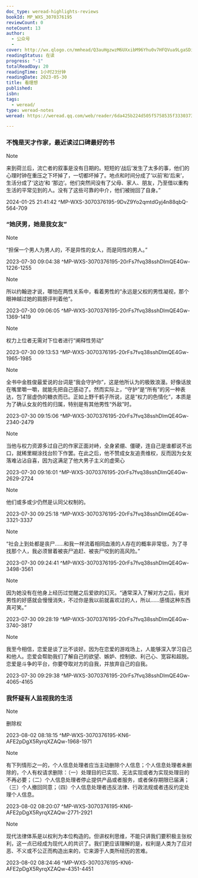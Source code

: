 ```yaml
---
doc_type: weread-highlights-reviews
bookId: MP_WXS_3070376195
reviewCount: 0
noteCount: 13
author:
  - 公众号
  - 
cover: http://wx.qlogo.cn/mmhead/Q3auHgzwzM6UXxibM96Yhu0v7HFQVua9LgaSDibibehf6Ox2PI7qVt0DQ/0
readingStatus: 在读
progress: "-1"
totalReadDay: 20
readingTime: 1小时23分钟
readingDate: 2023-05-30
title: 看理想
published: 
isbn: 
tags:
  - weread/
type: weread-notes
weread: https://weread.qq.com/web/reader/6da425b224d505f5758535f333037303337363139357b1

---
```



### 不愧是天才作家，最近读过口碑最好的书

> [!NOTE] 
> 来到荷兰后，流亡者的叙事是没有日期的。短短的‘战后’发生了太多的事，他们的心理时钟在重压之下坏掉了，一切都坏掉了。地点和时间分成了‘以前’和‘后来’，生活分成了‘这边’和 ‘那边’。他们突然间没有了父母、家人、朋友，乃至借以重构生活的平常见到的人。没有了这些可靠的中介，他们被抛回了自身。”
> 
> 2024-01-25 21:41:42 ^MP-WXS-3070376195-9DvZ9Yo2qmtdGyj4n88qbQ-564-709

### “她厌男，她是我女友”

> [!NOTE] 
> “担保一个男人为男人的，不是异性的女人，而是同性的男人。”
> 
> 2023-07-30 09:04:38 ^MP-WXS-3070376195-20rFs7fvq38sshDlmQE4Gw-1226-1255

> [!NOTE] 
> 所以约翰逊才说，哪怕在两性关系中，看着男性的“永远是父权的男性凝视，那个眼神越过她的肩膀评判着他”。
> 
> 2023-07-30 09:06:05 ^MP-WXS-3070376195-20rFs7fvq38sshDlmQE4Gw-1369-1419

> [!NOTE] 
> 权力上位者无需对下位者进行“阐释性劳动”
> 
> 2023-07-30 09:13:53 ^MP-WXS-3070376195-20rFs7fvq38sshDlmQE4Gw-1965-1985

> [!NOTE] 
> 全书中金胜俊最爱说的台词是“我会守护你”，这是他所认为的极致浪漫。好像话放在嘴里嚼一嚼，就能先把自己感动了。然而实际上，“守护”是“所有”的另一种表达，包了层虚伪的糖衣而已。正如上野千鹤子所说，这是“权力的色情化”，本质是为了确认女友的性的归属，特别是有其他男性“外敌”时。
> 
> 2023-07-30 09:15:06 ^MP-WXS-3070376195-20rFs7fvq38sshDlmQE4Gw-2340-2479

> [!NOTE] 
> 当他与权力资源多过自己的作家正面对峙，全身紧绷、僵硬，连自己是谁都说不出口，就稀里糊涂找台阶下作罢。在此之后，他不赞成女友追责维权，反而因为女友落难沾沾自喜，因为这满足了他大男子主义的虚荣心
> 
> 2023-07-30 09:16:01 ^MP-WXS-3070376195-20rFs7fvq38sshDlmQE4Gw-2629-2724

> [!NOTE] 
> 他们或多或少仍然是认同父权制的。
> 
> 2023-07-30 09:25:18 ^MP-WXS-3070376195-20rFs7fvq38sshDlmQE4Gw-3321-3337

> [!NOTE] 
> “社会上到处都是丧尸……和我一样流着相同血液的人存在的概率非常低，为了寻找那个人，我必须冒着被丧尸追赶、被丧尸咬到的高风险。”
> 
> 2023-07-30 09:24:41 ^MP-WXS-3070376195-20rFs7fvq38sshDlmQE4Gw-3498-3561

> [!NOTE] 
> 因为她没有在他身上经历过觉醒之后爱欲的幻灭。“通常深入了解对方之后，我对男性的好感就会慢慢消失，不过你是我以前就喜欢过的人，所以……感情这种东西真可笑。”
> 
> 2023-07-30 09:28:19 ^MP-WXS-3070376195-20rFs7fvq38sshDlmQE4Gw-3740-3817

> [!NOTE] 
> 我至今相信，恋爱是谈了比不谈好。因为在恋爱的游戏场上，人能够深入学习自己和他人。恋爱会帮助我们了解自己的欲望、嫉妒、控制欲、利己心、宽容和超脱。恋爱是斗争的平台，你要夺取对方的自我，并放弃自己的自我。
> 
> 2023-07-30 09:29:38 ^MP-WXS-3070376195-20rFs7fvq38sshDlmQE4Gw-4065-4165

### 我怀疑有人监视我的生活

> [!NOTE] 
> 删除权
> 
> 2023-08-02 08:18:15 ^MP-WXS-3070376195-KN6-AFE2pDgX5RyrqXZAQw-1968-1971

> [!NOTE] 
> 有下列情形之一的，个人信息处理者应当主动删除个人信息；个人信息处理者未删除的，个人有权请求删除：（一）处理目的已实现、无法实现或者为实现处理目的不再必要；（二）个人信息处理者停止提供产品或者服务，或者保存期限已届满；（三）个人撤回同意；（四）个人信息处理者违反法律、行政法规或者违反约定处理个人信息。
> 
> 2023-08-02 08:20:07 ^MP-WXS-3070376195-KN6-AFE2pDgX5RyrqXZAQw-2771-2921

> [!NOTE] 
> 现代法律体系是以权利为本位构造的。但讲权利思维，不能只讲我们要积极主张权利，这一点已经成为现代人的共识了。我们更应该理解的是，权利是人类为了应对恶、不义或不公正而构造出来的，它来源于人类所经历的苦难。
> 
> 2023-08-02 08:24:46 ^MP-WXS-3070376195-KN6-AFE2pDgX5RyrqXZAQw-4351-4451

